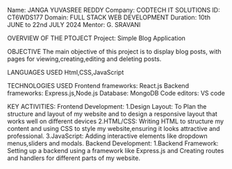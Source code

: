 Name: JANGA YUVASREE REDDY
Company: CODTECH IT SOLUTIONS
ID: CT6WDS177
Domain: FULL STACK WEB DEVELOPMENT
Duration: 10th JUNE to 22nd JULY 2024
Mentor: G. SRAVANI

OVERVIEW OF THE PTOJECT
Project: Simple Blog Application

OBJECTIVE
The main objective of this project is to display blog posts, with pages for viewing,creating,editing and deleting posts.

LANGUAGES USED
Html,CSS,JavaScript

TECHNOLOGIES USED
Frontend frameworks: React.js
Backend frameworks: Express.js,Node.js
Database: MongoDB
Code editors: VS code

KEY ACTIVITIES:
Frontend Development:
1.Design Layout: To Plan the structure and layout of my website and to design a responsive layout that works well on different devices
2.HTML/CSS: Writing HTML to structure my content and using CSS to style my website,ensuring it looks attractive and professional.
3.JavaScript: Adding interactive elements like dropdown menus,sliders and modals.
Backend Development:
1.Backend Framework: Setting up a backend using a framework like Express.js and Creating routes and handlers for different parts of my website.
